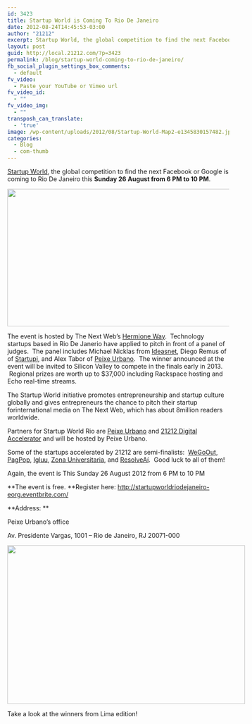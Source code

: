 ```yaml
---
id: 3423
title: Startup World is Coming To Rio De Janeiro
date: 2012-08-24T14:45:53-03:00
author: "21212"
excerpt: Startup World, the global competition to find the next Facebook or Google is coming to Rio De Janeiro this Sunday 26 August from 6 PM to 10 PM.
layout: post
guid: http://local.21212.com/?p=3423
permalink: /blog/startup-world-coming-to-rio-de-janeiro/
fb_social_plugin_settings_box_comments:
  - default
fv_video:
  - Paste your YouTube or Vimeo url
fv_video_id:
  - ""
fv_video_img:
  - ""
transposh_can_translate:
  - 'true'
image: /wp-content/uploads/2012/08/Startup-World-Map2-e1345830157482.jpeg
categories:
  - Blog
  - com-thumb
---
```

[Startup World](http://www.startupworld.com), the global competition to find the next Facebook or Google is coming to Rio De Janeiro this **Sunday 26 August from 6 PM to 10 PM**.

<img class="aligncenter size-full wp-image-3439" title="Startup World" src="http://local.21212.com/wp-content/uploads/2012/08/Startup-World-Map2-e1345830157482.jpeg" alt="" width="540" height="312" srcset="http://localhost:8080/wp-content/uploads/2012/08/Startup-World-Map2-e1345830157482.jpeg 540w, http://localhost:8080/wp-content/uploads/2012/08/Startup-World-Map2-e1345830157482-300x173.jpeg 300w" sizes="(max-width: 540px) 100vw, 540px" />

The event is hosted by The Next Web&#8217;s [Hermione Way](https://twitter.com/hermioneway).  Technology startups based in Rio De Janerio have applied to pitch in front of a panel of judges.  The panel includes Michael Nicklas from [Ideasnet](http://www.ideiasnet.com.br/), Diego Remus of of [Startupi](http://startups.ig.com.br/), and Alex Tabor of [Peixe Urbano](http://www.peixeurbano.com.br/rio-de-janeiro).  The winner announced at the event will be invited to Silicon Valley to compete in the finals early in 2013.  Regional prizes are worth up to $37,000 including Rackspace hosting and Echo real-time streams.

The Startup World initiative promotes entrepreneurship and startup culture globally and gives entrepreneurs the chance to pitch their startup forinternational media on The Next Web, which has about 8million readers worldwide.

Partners for Startup World Rio are <a title="Peixe Urbano" href="http://www.peixeurbano.com.br/home/SobreNos" target="_blank">Peixe Urbano</a> and <a title="21212" href="http://local.21212.com/" target="_blank">21212 Digital Accelerator</a> and will be hosted by Peixe Urbano.

Some of the startups accelerated by 21212 are semi-finalists:  [WeGoOut](http://www.wegoout.com/), [PagPop](http://www.pagpop.com.br/), [Igluu](http://www.igluu.com.br/#!/home), [Zona Universitaria](http://www.zonauniversitaria.com.br/), and [ResolveAí](http://www.resolveai.com.br/).  Good luck to all of them!

Again, the event is This Sunday 26 August 2012 from 6 PM to 10 PM

**The event is free. **Register here: <http://startupworldriodejaneiro-eorg.eventbrite.com/>

**Address: **

Peixe Urbano&#8217;s office

Av. Presidente Vargas, 1001 &#8211; Rio de Janeiro, RJ 20071-000

<div id="attachment_3430" style="width: 550px" class="wp-caption aligncenter">
  <img aria-describedby="caption-attachment-3430" class="size-full wp-image-3430 " title="Lima-Winner" src="http://local.21212.com/wp-content/uploads/2012/08/Lima-Winner-e1345830247684.jpeg" alt="" width="540" height="360" srcset="http://localhost:8080/wp-content/uploads/2012/08/Lima-Winner-e1345830247684.jpeg 540w, http://localhost:8080/wp-content/uploads/2012/08/Lima-Winner-e1345830247684-300x200.jpeg 300w" sizes="(max-width: 540px) 100vw, 540px" />
  
  <p id="caption-attachment-3430" class="wp-caption-text">
    Take a look at the winners from Lima edition!
  </p>
</div>